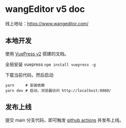 # wangEditor v5 doc

线上地址：https://www.wangeditor.com/

## 本地开发

使用 [VuePress v2](https://v2.vuepress.vuejs.org/zh/) 搭建的文档。

全局安装 vuepress `npm install vuepress -g`

下载当前代码，然后启动

```shell
yarn     # 安装依赖
yarn dev # 启动，浏览器访问 http://localhost:8080/
```

## 发布上线

提交 main 分支代码，即可触发 [github actions](https://github.com/wangeditor-team/wangEditor-v5-doc/actions) 并发布上线。
